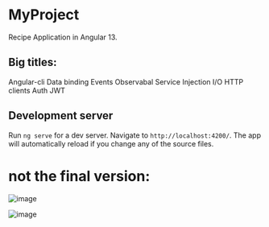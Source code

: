# MyProject

Recipe Application in Angular 13.

## Big titles:
Angular-cli
Data binding
Events
Observabal
Service Injection
I/O
HTTP clients
Auth JWT

## Development server

Run `ng serve` for a dev server. Navigate to `http://localhost:4200/`. The app will automatically reload if you change any of the source files.

# not the final version:

![image](https://user-images.githubusercontent.com/95083413/150689883-299d693c-b92d-46fd-96b4-50a22a2a1cd5.png)


![image](https://user-images.githubusercontent.com/95083413/150689916-54f04154-74e7-4728-941c-62faa4d9e18d.png)



